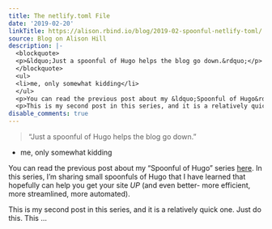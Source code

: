 ```yaml
---
title: The netlify.toml File
date: '2019-02-20'
linkTitle: https://alison.rbind.io/blog/2019-02-spoonful-netlify-toml/
source: Blog on Alison Hill
description: |-
  <blockquote>
  <p>&ldquo;Just a spoonful of Hugo helps the blog go down.&rdquo;</p>
  </blockquote>
  <ul>
  <li>me, only somewhat kidding</li>
  </ul>
  <p>You can read the previous post about my &ldquo;Spoonful of Hugo&rdquo; series <a href="https://alison.rbind.io/post/2019-02-19-hugo-archetypes/">here</a>. In this series, I&rsquo;m sharing small spoonfuls of Hugo that I have learned that hopefully can help you get your site <em>UP</em> (and even better- more efficient, more streamlined, more automated).</p>
  <p>This is my second post in this series, and it is a relatively quick one. Just do this. This ...
disable_comments: true
---
```

<blockquote>
<p>&ldquo;Just a spoonful of Hugo helps the blog go down.&rdquo;</p>
</blockquote>
<ul>
<li>me, only somewhat kidding</li>
</ul>
<p>You can read the previous post about my &ldquo;Spoonful of Hugo&rdquo; series <a href="https://alison.rbind.io/post/2019-02-19-hugo-archetypes/">here</a>. In this series, I&rsquo;m sharing small spoonfuls of Hugo that I have learned that hopefully can help you get your site <em>UP</em> (and even better- more efficient, more streamlined, more automated).</p>
<p>This is my second post in this series, and it is a relatively quick one. Just do this. This ...